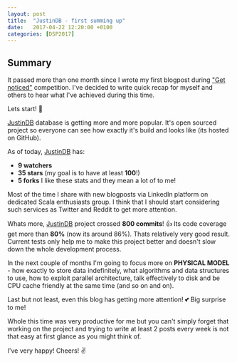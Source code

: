 ```yaml
---
layout: post
title:  "JustinDB - first summing up"
date:   2017-04-22 12:20:00 +0100
categories: [DSP2017]
---
```


## Summary
It passed more than one month since I wrote my first blogpost during ["Get noticed"][get-noticed] competition.
I've decided to write quick recap for myself and others to hear what I've achieved during this time.

Lets start! 💪

[JustinDB][justindb] database is getting more and more popular. It's open sourced project so everyone can see how exactly it's build and looks like (its hosted on GitHub).

As of today, [JustinDB][justindb] has:
- **9 watchers**
- **35 stars** (my goal is to have at least **100**!)
- **5 forks**
I like these stats and they mean a lot of to me!

Most of the time I share with new blogposts via LinkedIn platform on dedicated Scala enthusiasts group. I think that I should start considering such services as Twitter and Reddit to get more attention.

Whats more, [JustinDB][justindb] project crossed **800 commits**! 👍
Its code coverage get more than **80%** (now its around 86%). Thats relatively very good result. Current tests only help me to make this project better and doesn't slow down the whole development process.

In the next couple of months I'm going to focus more on **PHYSICAL MODEL** - how exactly to store data indefinitely, what algorithms and data structures to use, how to exploit parallel architecture, talk effectively to disk and be CPU cache friendly at the same time (and so on and on).

Last but not least, even this blog has getting more attention! 💕 Big surprise to me!

Whole this time was very productive for me but you can't simply forget that working on the project and trying to write at least 2 posts every week is not that easy at first glance as you might think of.

I've very happy! Cheers! ✌️

[justindb]: https://github.com/speedcom/JustinDB
[get-noticed]: http://speedcom.github.io/dsp2017/2017/03/12/get-noticed.html

